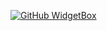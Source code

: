 [![GitHub WidgetBox](https://github-widgetbox.vercel.app/api/profile?username=nimeshofficiallk&data=followers,repositories,stars,commits&theme=nautilus)](https://github.com/nimeshofficiallk)
